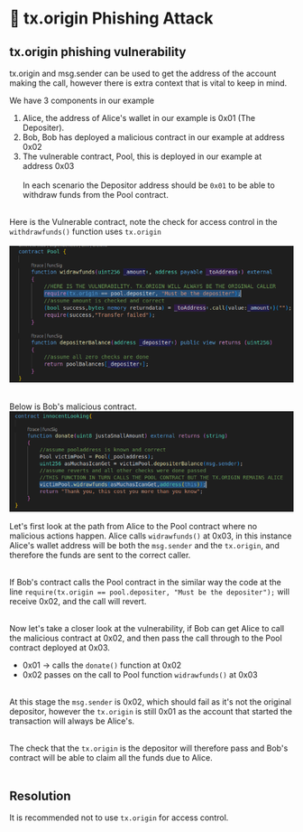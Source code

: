 # 🎣 tx.origin Phishing Attack

## tx.origin phishing vulnerability
tx.origin and msg.sender can be used to get the address of the account making the call, however there is extra context that is vital to keep in mind.

We have 3 components in our example
1. Alice, the address of Alice's wallet in our example is 0x01 (The Depositer).
2. Bob, Bob has deployed a malicious contract in our example at address 0x02
3. The vulnerable contract, Pool, this is deployed in our example at address 0x03
<br><br>
In each scenario the Depositor address should be ```0x01``` to be able to withdraw funds from the Pool contract.<br><br>

Here is the Vulnerable contract, note the check for access control in the ```withdrawfunds()``` function uses ```tx.origin```<br><br>
![Pool](pool.png)<br><br>

Below is Bob's malicious contract.
![Mal](mal.png) 

Let's first look at the path from Alice to the Pool contract where no malicious actions happen.
Alice calls ```widrawfunds()``` at 0x03, in this instance Alice's wallet address will be both the ```msg.sender``` and the ```tx.origin```, and therefore the funds are sent to the correct caller.<br><br>

If Bob's contract calls the Pool contract in the similar way the code at the line ```require(tx.origin == pool.depositer, "Must be the depositer");``` will receive 0x02, and the call will revert.<br><br>

Now let's take a closer look at the vulnerability, if Bob can get Alice to call the malicious contract at 0x02, and then pass the call through to the Pool contract deployed at 0x03.
- 0x01 -> calls the ```donate()``` function at 0x02
- 0x02 passes on the call to Pool function ```widrawfunds()``` at 0x03<br><br>

At this stage the ```msg.sender``` is 0x02, which should fail as it's not the original depositor, however the ```tx.origin``` is still 0x01 as the account that started the transaction will always be Alice's.<br><br>

The check that the ```tx.origin``` is the depositor will therefore pass and Bob's contract will be able to claim all the funds due to Alice.<br><br>

## Resolution
It is recommended not to use ```tx.origin``` for access control.
